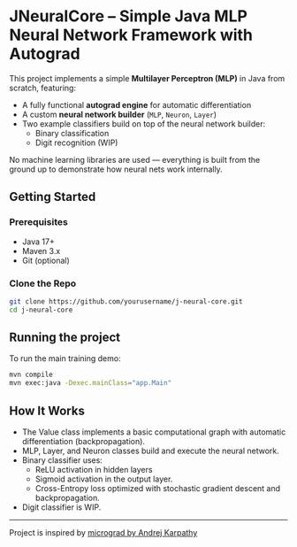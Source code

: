 # JNeuralCore – Simple Java MLP Neural Network Framework with Autograd

This project implements a simple **Multilayer Perceptron (MLP)** in Java from scratch, featuring:

- A fully functional **autograd engine** for automatic differentiation
- A custom **neural network builder** (`MLP`, `Neuron`, `Layer`)
- Two example classifiers build on top of the neural network builder:
  - Binary classification
  - Digit recognition (WIP)

No machine learning libraries are used — everything is built from the ground up to demonstrate how neural nets work internally.

## Getting Started

### Prerequisites

- Java 17+
- Maven 3.x
- Git (optional)

### Clone the Repo

```bash
git clone https://github.com/yourusername/j-neural-core.git
cd j-neural-core
```

## Running the project

To run the main training demo:

```bash
mvn compile
mvn exec:java -Dexec.mainClass="app.Main"
```

## How It Works

- The Value class implements a basic computational graph with automatic differentiation (backpropagation).
- MLP, Layer, and Neuron classes build and execute the neural network.
- Binary classifier uses:
  - ReLU activation in hidden layers
  - Sigmoid activation in the output layer.
  - Cross-Entropy loss optimized with stochastic gradient descent and backpropagation.
- Digit classifier is WIP.

---
Project is inspired by [micrograd by Andrej Karpathy](https://github.com/karpathy/micrograd)